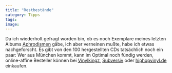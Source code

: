 ```yaml
---
title: "Restbestände"
category: Tipps
tags: 
image: 
---
```


Da ich wiederholt gefragt worden bin, ob es noch Exemplare meines letzten Albums [Aphrodismen](/musik/aphrodismen) gäbe, ich aber verneinen mußte, habe ich etwas nachgeforscht. Es gibt von den 100 hergestellten CDs tatsächlich noch ein paar: Wer aus München kommt, kann im Optimal noch fündig werden, online-affine Besteller können bei [Vinylkingz](http://www.vinylkingz.de/kingz_universal.cfm?par=m&lang=Hip-Hop&typ=C&act=ja), [Subversiv](http://www.mailorder.offbeaters.com/) oder [hiphopvinyl.de](http://www.hhv.de/item_51392.html) einkaufen.
